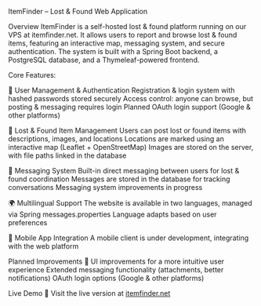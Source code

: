 ItemFinder – Lost & Found Web Application

Overview
ItemFinder is a self-hosted lost & found platform running on our VPS at itemfinder.net.
It allows users to report and browse lost & found items, featuring an interactive map, messaging system, and secure authentication.
The system is built with a Spring Boot backend, a PostgreSQL database, and a Thymeleaf-powered frontend.

Core Features:

🔹 User Management & Authentication
Registration & login system with hashed passwords stored securely
Access control: anyone can browse, but posting & messaging requires login
Planned OAuth login support (Google & other platforms)

📍 Lost & Found Item Management
Users can post lost or found items with descriptions, images, and locations
Locations are marked using an interactive map (Leaflet + OpenStreetMap)
Images are stored on the server, with file paths linked in the database

💬 Messaging System
Built-in direct messaging between users for lost & found coordination
Messages are stored in the database for tracking conversations
Messaging system improvements in progress

🌍 Multilingual Support
The website is available in two languages, managed via Spring messages.properties
Language adapts based on user preferences

📱 Mobile App Integration
A mobile client is under development, integrating with the web platform

Planned Improvements 🚀
UI improvements for a more intuitive user experience
Extended messaging functionality (attachments, better notifications)
OAuth login options (Google & other platforms)

Live Demo
🔗 Visit the live version at [itemfinder.net](https://itemfinder.mrhonse.com/?lang=pl)
